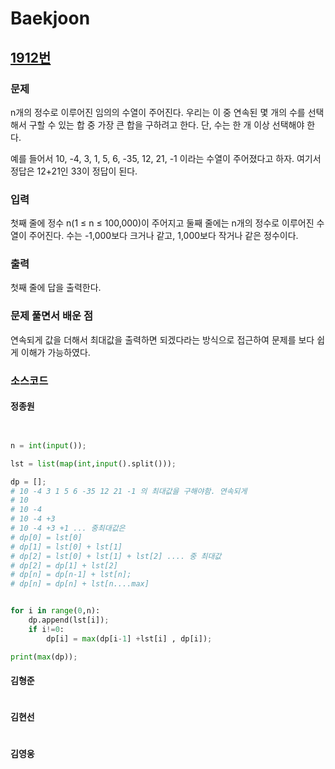 # Baekjoon

## [1912번](https://www.acmicpc.net/problem/14002) 

### 문제

n개의 정수로 이루어진 임의의 수열이 주어진다. 우리는 이 중 연속된 몇 개의 수를 선택해서 구할 수 있는 합 중 가장 큰 합을 구하려고 한다. 단, 수는 한 개 이상 선택해야 한다.

예를 들어서 10, -4, 3, 1, 5, 6, -35, 12, 21, -1 이라는 수열이 주어졌다고 하자. 여기서 정답은 12+21인 33이 정답이 된다.

### 입력

첫째 줄에 정수 n(1 ≤ n ≤ 100,000)이 주어지고 둘째 줄에는 n개의 정수로 이루어진 수열이 주어진다. 수는 -1,000보다 크거나 같고, 1,000보다 작거나 같은 정수이다.

### 출력

첫째 줄에 답을 출력한다.

### 문제 풀면서 배운 점

연속되게 값을 더해서 최대값을 출력하면 되겠다라는 방식으로 접근하여 문제를 보다 쉽게 이해가 가능하였다.

### 소스코드

#### 정종원
```python


n = int(input());

lst = list(map(int,input().split()));

dp = [];
# 10 -4 3 1 5 6 -35 12 21 -1 의 최대값을 구해야함. 연속되게
# 10
# 10 -4
# 10 -4 +3
# 10 -4 +3 +1 ... 중최대값은
# dp[0] = lst[0]
# dp[1] = lst[0] + lst[1]
# dp[2] = lst[0] + lst[1] + lst[2] .... 중 최대값
# dp[2] = dp[1] + lst[2]
# dp[n] = dp[n-1] + lst[n];
# dp[n] = dp[n] + lst[n....max]


for i in range(0,n):
    dp.append(lst[i]);
    if i!=0:
        dp[i] = max(dp[i-1] +lst[i] , dp[i]);

print(max(dp));


```
#### 김형준
```java

```
#### 김현선
``` java

```
#### 김영웅
``` java

```